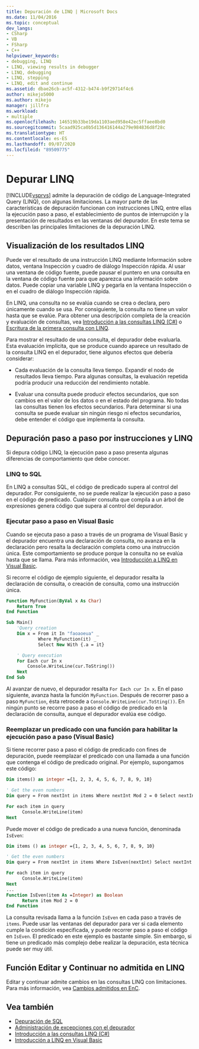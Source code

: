 ```yaml
---
title: Depuración de LINQ | Microsoft Docs
ms.date: 11/04/2016
ms.topic: conceptual
dev_langs:
- CSharp
- VB
- FSharp
- C++
helpviewer_keywords:
- debugging, LINQ
- LINQ, viewing results in debugger
- LINQ, debugging
- LINQ, stepping
- LINQ, edit and continue
ms.assetid: dbae26cb-ac5f-4312-b474-b9f29714f4c6
author: mikejo5000
ms.author: mikejo
manager: jillfra
ms.workload:
- multiple
ms.openlocfilehash: 146519b33be19da1103aed958e42ec5ffaee8bd0
ms.sourcegitcommit: 5caad925ca0b5d136416144a279e984836d8f28c
ms.translationtype: HT
ms.contentlocale: es-ES
ms.lasthandoff: 09/07/2020
ms.locfileid: "89509775"
---
```

# <a name="debugging-linq"></a>Depurar LINQ
[!INCLUDE[vsprvs](../code-quality/includes/vsprvs_md.md)] admite la depuración de código de Language-Integrated Query (LINQ), con algunas limitaciones. La mayor parte de las características de depuración funcionan con instrucciones LINQ, entre ellas la ejecución paso a paso, el establecimiento de puntos de interrupción y la presentación de resultados en las ventanas del depurador. En este tema se describen las principales limitaciones de la depuración LINQ.

## <a name="viewing-linq-results"></a><a name="BKMK_ViewingLINQResults"></a> Visualización de los resultados LINQ
 Puede ver el resultado de una instrucción LINQ mediante Información sobre datos, ventana Inspección y cuadro de diálogo Inspección rápida. Al usar una ventana de código fuente, puede pausar el puntero en una consulta en la ventana de código fuente para que aparezca una información sobre datos. Puede copiar una variable LINQ y pegarla en la ventana Inspección o en el cuadro de diálogo Inspección rápida.

 En LINQ, una consulta no se evalúa cuando se crea o declara, pero únicamente cuando se usa. Por consiguiente, la consulta no tiene un valor hasta que se evalúe. Para obtener una descripción completa de la creación y evaluación de consultas, vea [Introducción a las consultas LINQ (C#)](/dotnet/csharp/programming-guide/concepts/linq/introduction-to-linq-queries) o [Escritura de la primera consulta con LINQ](/dotnet/visual-basic/programming-guide/concepts/linq/writing-your-first-linq-query).

 Para mostrar el resultado de una consulta, el depurador debe evaluarla. Esta evaluación implícita, que se produce cuando aparece un resultado de la consulta LINQ en el depurador, tiene algunos efectos que debería considerar:

- Cada evaluación de la consulta lleva tiempo. Expandir el nodo de resultados lleva tiempo. Para algunas consultas, la evaluación repetida podría producir una reducción del rendimiento notable.

- Evaluar una consulta puede producir efectos secundarios, que son cambios en el valor de los datos o en el estado del programa. No todas las consultas tienen los efectos secundarios. Para determinar si una consulta se puede evaluar sin ningún riesgo ni efectos secundarios, debe entender el código que implementa la consulta.

## <a name="stepping-and-linq"></a><a name="BKMK_SteppingAndLinq"></a> Depuración paso a paso por instrucciones y LINQ
 Si depura código LINQ, la ejecución paso a paso presenta algunas diferencias de comportamiento que debe conocer.

### <a name="linq-to-sql"></a>LINQ to SQL
 En LINQ a consultas SQL, el código de predicado supera al control del depurador. Por consiguiente, no se puede realizar la ejecución paso a paso en el código de predicado. Cualquier consulta que compila a un árbol de expresiones genera código que supera al control del depurador.

### <a name="stepping-in-visual-basic"></a>Ejecutar paso a paso en Visual Basic
 Cuando se ejecuta paso a paso a través de un programa de Visual Basic y el depurador encuentra una declaración de consulta, no avanza en la declaración pero resalta la declaración completa como una instrucción única. Este comportamiento se produce porque la consulta no se evalúa hasta que se llama. Para más información, vea [Introducción a LINQ en Visual Basic](/dotnet/visual-basic/programming-guide/language-features/linq/introduction-to-linq).

 Si recorre el código de ejemplo siguiente, el depurador resalta la declaración de consulta, o creación de consulta, como una instrucción única.

```vb
Function MyFunction(ByVal x As Char)
    Return True
End Function

Sub Main()
    'Query creation
    Dim x = From it In "faoaoeua" _
            Where MyFunction(it) _
            Select New With {.a = it}

    ' Query execution
    For Each cur In x
        Console.WriteLine(cur.ToString())
    Next
End Sub
```

 Al avanzar de nuevo, el depurador resalta `For Each cur In x`. En el paso siguiente, avanza hasta la función `MyFunction`. Después de recorrer paso a paso `MyFunction`, ésta retrocede a `Console.WriteLine(cur.ToSting())`. En ningún punto se recorre paso a paso el código de predicado en la declaración de consulta, aunque el depurador evalúa ese código.

### <a name="replacing-a-predicate-with-a-function-to-enable-stepping-visual-basic"></a>Reemplazar un predicado con una función para habilitar la ejecución paso a paso (Visual Basic)
 Si tiene recorrer paso a paso el código de predicado con fines de depuración, puede reemplazar el predicado con una llamada a una función que contenga el código de predicado original. Por ejemplo, supongamos este código:

```vb
Dim items() as integer ={1, 2, 3, 4, 5, 6, 7, 8, 9, 10}

' Get the even numbers
Dim query = From nextInt in items Where nextInt Mod 2 = 0 Select nextInt

For each item in query
      Console.WriteLine(item)
Next
```

 Puede mover el código de predicado a una nueva función, denominada `IsEven`:

```vb
Dim items () as integer ={1, 2, 3, 4, 5, 6, 7, 8, 9, 10}

' Get the even numbers
Dim query = From nextInt in items Where IsEven(nextInt) Select nextInt

For each item in query
      Console.WriteLine(item)
Next
...
Function IsEven(item As =Integer) as Boolean
      Return item Mod 2 = 0
End Function
```

 La consulta revisada llama a la función `IsEven` en cada paso a través de `items`. Puede usar las ventanas del depurador para ver si cada elemento cumple la condición especificada, y puede recorrer paso a paso el código en `IsEven`. El predicado en este ejemplo es bastante simple. Sin embargo, si tiene un predicado más complejo debe realizar la depuración, esta técnica puede ser muy útil.

## <a name="edit-and-continue-not-supported-for-linq"></a><a name="BKMK_EditandContinueNotSupportedforLINQ"></a> Función Editar y Continuar no admitida en LINQ
 Editar y continuar admite cambios en las consultas LINQ con limitaciones. Para más información, vea [Cambios admitidos en EnC](https://github.com/dotnet/roslyn/blob/master/docs/wiki/EnC-Supported-Edits.md).

## <a name="see-also"></a>Vea también

- [Depuración de SQL](/previous-versions/visualstudio/visual-studio-2010/zefbf0t6\(v\=vs.100\))
- [Administración de excepciones con el depurador](../debugger/managing-exceptions-with-the-debugger.md)
- [Introducción a las consultas LINQ (C#)](/dotnet/csharp/programming-guide/concepts/linq/introduction-to-linq-queries)
- [Introducción a LINQ en Visual Basic](/dotnet/visual-basic/programming-guide/language-features/linq/introduction-to-linq)
